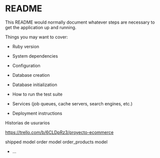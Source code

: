 # README

This README would normally document whatever steps are necessary to get the
application up and running.

Things you may want to cover:

* Ruby version

* System dependencies

* Configuration

* Database creation

* Database initialization

* How to run the test suite

* Services (job queues, cache servers, search engines, etc.)

* Deployment instructions

Historias de usurarios

https://trello.com/b/6CLDpRz3/proyecto-ecommerce

shipped model
order model
order_products model

* ...
